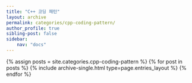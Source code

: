 ```yaml
---
title: "C++ 코딩 패턴"
layout: archive
permalink: categories/cpp-coding-pattern/
author_profile: true
sibling-post: false
sidebar: 
    nav: "docs"
---
```


{% assign posts = site.categories.cpp-coding-pattern %}
{% for post in posts %} {% include archive-single.html type=page.entries_layout %} {% endfor %}